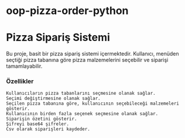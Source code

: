 # oop-pizza-order-python

<h1>Pizza Sipariş Sistemi</h1>

Bu proje, basit bir pizza sipariş sistemi içermektedir. Kullanıcı, menüden seçtiği pizza tabanına göre pizza malzemelerini seçebilir ve siparişi tamamlayabilir.

<h3>Özellikler</h3>

    Kullanıcıların pizza tabanlarını seçmesine olanak sağlar.
    Seçimi değiştirmesine olanak sağlar.
    Seçilen pizza tabanına göre, kullanıcının seçebileceği malzemeleri gösterir.
    Kullanıcının birden fazla seçenek seçmesine olanak sağlar.
    Siparişin özetini gösterir.
    Şifreyi base64 şifreler.
    Csv olarak siparişleri kaydeder.
    
